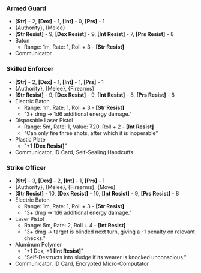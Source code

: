 ### Armed Guard
- **\[Str\]** - 2, **\[Dex\]** - 1, **\[Int\]** - 0, **\[Prs\]** - 1
- {Authority}, {Melee}
- **\[Str Resist\]** - 9, **\[Dex Resist\]** - 9, **\[Int Resist\]** - 7, **\[Prs Resist\]** - 8
- Baton
	- Range: 1m, Rate: 1, Roll + 3 - **\[Str Resist\]**
- Communicator
### Skilled Enforcer
- **\[Str\]** - 2, **\[Dex\]** - 1, **\[Int\]** - 1, **\[Prs\]** - 1
- {Authority}, {Melee}, {Firearms}
- **\[Str Resist\]** - 9, **\[Dex Resist\]** - 9, **\[Int Resist\]** - 8, **\[Prs Resist\]** - 8
- Electric Baton
	- Range: 1m, Rate: 1, Roll + 3 - **\[Str Resist\]**
	- "3+ dmg → 1d6 additional energy damage."
- Disposable Laser Pistol
	- Range: 5m, Rate: 1, Value: ₮20, Roll + 2 - **\[Int Resist\]**
	- "Can only fire three shots, after which it is inoperable"
- Plastic Plate
	- "+1 **\[Dex Resist\]**"
- Communicator, ID Card, Self-Sealing Handcuffs
### Strike Officer
- **\[Str\]** - 3, **\[Dex\]** - 2, **\[Int\]** - 1, **\[Prs\]** - 1
- {Authority}, {Melee}, {Firearms}, {Move}
- **\[Str Resist\]** - 10, **\[Dex Resist\]** - 10, **\[Int Resist\]** - 9, **\[Prs Resist\]** - 8
- Electric Baton
	- Range: 1m, Rate: 1, Roll + 3 - **\[Str Resist\]**
	- "3+ dmg → 1d6 additional energy damage."
- Laser Pistol
	- Range: 5m, Rate: 2, Roll + 4 - **\[Int Resist\]**
	- "3+ dmg → target is blinded next turn, giving a -1 penalty on relevant checks."
- Aluminum Polymer
	- "+1 Dex, +1 **\[Int Resist\]**"
	- "Self-Destructs into sludge if its wearer is knocked unconscious."
- Communicator, ID Card, Encrypted Micro-Computator